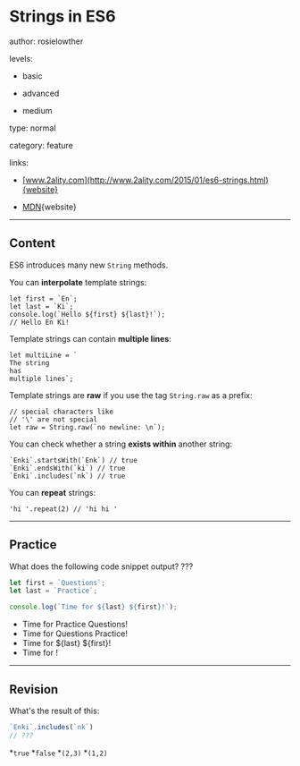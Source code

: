 # Strings in ES6
author: rosielowther

levels:

  - basic

  - advanced

  - medium

type: normal

category: feature

links:

  - [www.2ality.com](http://www.2ality.com/2015/01/es6-strings.html){website}
  
  - [MDN](https://developer.mozilla.org/en-US/docs/Web/JavaScript/Reference/Global_Objects/String){website}
  
---
## Content

ES6 introduces many new `String` methods.

You can **interpolate** template strings:
```
let first = `En`;
let last = `Ki`;
console.log(`Hello ${first} ${last}!`); 
// Hello En Ki!
```
Template strings can contain **multiple lines**:
```
let multiLine = `
The string
has
multiple lines`;
```
Template strings are **raw** if you use the tag `String.raw` as a prefix:
```
// special characters like 
// '\' are not special
let raw = String.raw(`no newline: \n`); 
```
You can check whether a string **exists within** another string:
```
`Enki`.startsWith(`Enk`) // true
`Enki`.endsWith(`ki`) // true
`Enki`.includes(`nk`) // true
```
You can **repeat** strings:
```
'hi '.repeat(2) // 'hi hi '
```

---
## Practice

What does the following code snippet output? ???

```javascript
let first = `Questions`;
let last = `Practice`;

console.log(`Time for ${last} ${first}!`);
```

* Time for Practice Questions!
* Time for Questions Practice!
* Time for ${last} ${first}!
* Time for !

---
## Revision

What's the result of this:
```javascript
`Enki`.includes(`nk`)
// ???
```
*`true`
*`false`
*`(2,3)`
*`(1,2)`